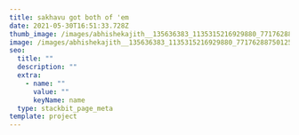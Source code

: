 ```yaml
---
title: sakhavu got both of 'em
date: 2021-05-30T16:51:33.728Z
thumb_image: /images/abhishekajith__135636383_1135315216929880_7717628875012590818_n.jpg
image: /images/abhishekajith__135636383_1135315216929880_7717628875012590818_n.jpg
seo:
  title: ""
  description: ""
  extra:
    - name: ""
      value: ""
      keyName: name
  type: stackbit_page_meta
template: project
---
```

